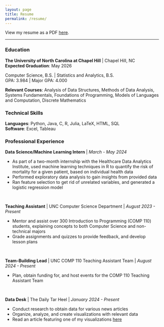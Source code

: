 ```yaml
---
layout: page
title: Resume
permalink: /resume/
---
```


View my resume as a PDF [here](https://drive.google.com/file/d/1mGxPnE4ik09Uhxa3AYzrwA1JGIJjPJDI/view?usp=sharing).

---

### Education

**The University of North Carolina at Chapel Hill** \| Chapel Hill, NC   
**Expected Graduation**: May 2026

Computer Science, B.S. \| Statistics and Analytics, B.S.   
GPA: 3.984 \| Major GPA: 4.000

**Relevant Courses**: Analysis of Data Structures, Methods of Data Analysis, Systems Fundamentals, Foundations of Programming, Models of Languages and Computation, Discrete Mathematics

### Technical Skills

**Languages**: Python, Java, C, R, Julia, LaTeX, HTML, SQL    
**Software**: Excel, Tableau

### Professional Experience


**Data Science/Machine Learning Intern** \| _March - May 2024_   
<ul>
<li>As part of a two-month internship with the Healthcare Data Analytics Institute, used machine learning techniques in R to quantify the risk of mortality for a given patient, based on individual health data</li>
<li>Performed exploratory data analysis to gain insights from provided data</li>
<li>Ran feature selection to get rid of unrelated variables, and generated a logistic regression model</li>
</ul>
<br>

**Teaching Assistant** \| UNC Computer Science Department \| _August 2023 - Present_    
<ul>
<li>Mentor and assist over 300 Introduction to Programming (COMP 110) students, explaining concepts to both Computer Science and non-technical majors</li>
<li>Grade assignments and quizzes to provide feedback, and develop lesson plans</li>
</ul>
<br>

**Team-Building Lead** \| UNC COMP 110 Teaching Assistant Team \| _August 2024 - Present_   
<ul>
<li>Plan, obtain funding for, and host events for the COMP 110 Teaching Assistant Team</li>
</ul>
<br>

**Data Desk** \| The Daily Tar Heel \| _January 2024 - Present_   
<ul>
<li>Conduct research to obtain data for various news articles</li>
<li>Organize, analyze, and create visualizations with relevant data</li>
<li>Read an article featuring one of my visualizations <a href="https://www.dailytarheel.com/article/2024/02/city-ocs-teacher-hiring-retention-update">here</a></li>
</ul>
<br>
